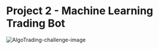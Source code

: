 # Project 2 - Machine Learning Trading Bot

![AlgoTrading-challenge-image](https://user-images.githubusercontent.com/85688247/178852925-0a297d62-e9f3-426a-b95c-4a4be1cf1905.png)






